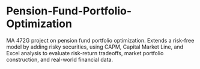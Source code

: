 # Pension-Fund-Portfolio-Optimization
MA 472G project on pension fund portfolio optimization. Extends a risk-free model by adding risky securities, using CAPM, Capital Market Line, and Excel analysis to evaluate risk-return tradeoffs, market portfolio construction, and real-world financial data.
